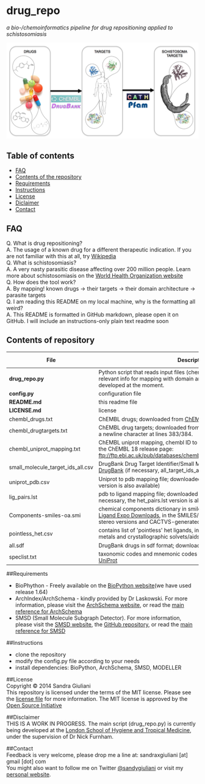 # drug_repo #
_a bio-/chemoinformatics pipeline for drug repositioning applied to schistosomiasis_  

![drug_repo_img](https://github.com/sandygiuliani/media/blob/master/drug_repo_img.png)
  
## Table of contents 
- [FAQ](#faq)
- [Contents of the repository](#contents-of-repository)
- [Requirements](#requirements)
- [Instructions](#instructions)
- [License](#license)
- [Diclaimer](#disclaimer)
- [Contact](#contact)



## FAQ  
Q. What is drug repositioning?   
A. The usage of a known drug for a different therapeutic indication. If you are not familiar with this at all, try [Wikipedia](http://en.wikipedia.org/wiki/Drug_repositioning)  
Q. What is schistosomiasis?  
A. A very nasty parasitic disease affecting over 200 million people. Learn more about schistosomiasis on the [World Health Organization website](http://www.who.int/topics/schistosomiasis/en/)  
Q. How does the tool work?  
A. By mapping! known drugs -> their targets -> their domain architecture -> parasite targets  
Q. I am reading this README on my local machine, why is the formatting all weird?  
A. This README is formatted in GitHub markdown, please open it on GitHub. I will include an instructions-only plain text readme soon  
  

## <a name="contents-of-repository"></a>Contents of repository

| File  | Description | Accession date |
| ------------- | ------------- | ------------- |
| **drug_repo.py**  | Python script that reads input files (chemb/drugbank), filters data, extracts relevant info for mapping with domain architecture info. It is being developed at the moment.    | n/a |
| **config.py**    | configuration file    |  n/a |
| **README.md**    | this readme file   | n/a |
| **LICENSE.md**    | license    | n/a |
| chembl\_drugs.txt    | ChEMBL drugs; downloaded from [ChEMBL](http://www.ebi.ac.uk/chembl/drugstore/)| 30/04/2014    |
| chembl\_drugtargets.txt    | ChEMBL drug targets; downloaded from [ChEMBL](http://www.ebi.ac.uk/chembl/drug/targets/), manually edited to strip a newline character at lines 383/384.     | 30/04/2014 |
| chembl\_uniprot\_mapping.txt    | ChEMBL uniprot mapping, chembl ID to UniProt codes; downloaded from the ChEMBL 18 release page: ftp://ftp.ebi.ac.uk/pub/databases/chembl/ChEMBLdb/releases/chembl_18/|25/04/2014     |  
|small\_molecule\_target\_ids\_all.csv    |   DrugBank Drug Target Identifier/Small Molecule Drugs; downloaded from [DrugBank](http://www.drugbank.ca/downloads#protein-identifiers) (if necessary, all\_target\_ids\_all.csv is also available) |06/05/2014   |
|  uniprot_pdb.csv  |  Uniprot to pdb mapping file; downloaded from [SIFTS](http://www.ebi.ac.uk/pdbe/docs/sifts/quick.html) (if necessary, a tsv version is also available)|12/06/2014     |  
|  lig\_pairs.lst  |   pdb to ligand mapping file; downloaded from [PDBsum downloads](http://www.ebi.ac.uk/thornton-srv/databases/cgi-bin/pdbsum/GetPage.pl?doc=TRUE&template=downloads.html&pdbcode=n/a) (if necessary, the het\_pairs.lst version is also available)  |  17/06/2014 | 
|  Components-smiles-oa.smi  |   chemical components dictionary in smiles format; downloaded from [RCSB Ligand Expo Downloads](http://ligand-expo.rcsb.org/ld-download.html), in the SMILES/InChi data files (if necessary, stereo versions and CACTVS-generated versions available)  |  20/06/2014 | 
|  pointless_het.csv  |  contains list of 'pointless' het ligands, including aminoacids, nucleotides, metals and crystallographic solvets/aids     |  n/a | 
|all.sdf|DrugBank drugs in sdf format; downloaded from [DrugBank](http://www.drugbank.ca/downloads#structures)|16/07/2014 |
|speclist.txt| taxonomic codes and mnemonic codes for all species; downloaded from [UniProt]( http://www.uniprot.org/docs/speclist.txt)|07/06/2014|  
  

##Requirements   
* BioPhython - Freely available on the [BioPython website](http://biopython.org/)(we have used release 1.64)  
* ArchIndex/ArchSchema - kindly provided by Dr Laskowski. For more information, please visit the [ArchSchema website](http://www.ebi.ac.uk/thornton-srv/databases/archschema), or read the [main reference for ArchSchema](http://www.ncbi.nlm.nih.gov/pubmed/20299327)  
* SMSD (Small Molecule Subgraph Detector). For more information, please visit the [SMSD website](http://www.ebi.ac.uk/thornton-srv/software/SMSD/), the [GitHub repository](https://github.com/asad/SMSD), or read the [main reference for SMSD](http://www.jcheminf.com/content/1/1/12)  


##Instructions  
* clone the repository  
* modify the config.py file according to your needs  
* install dependencies: BioPython, ArchSchema, SMSD, MODELLER
  

##License  
Copyright &copy; 2014 Sandra Giuliani  
This repository is licensed under the terms of the MIT license. Please see the [license file](LICENSE.md) for more information. The MIT license is approved by the [Open Source Initiative](http://opensource.org/licenses)  
  


##Disclaimer   
THIS IS A WORK IN PROGRESS. The main script (drug_repo.py) is currently being developed at the [London School of Hygiene and Tropical Medicine](http://www.lshtm.ac.uk/), under the supervision of Dr Nick Furnham.   
  

##Contact     
Feedback is very welcome, please drop me a line at: sandraxgiuliani [at] gmail [dot] com  
You might also want to follow me on Twitter [@sandygiuliani](https://twitter.com/sandygiuliani) or visit my [personal website](http://www.sandragiuliani.com/).  
